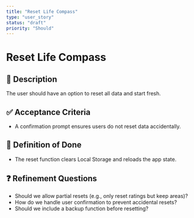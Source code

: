 ```yaml
---
title: "Reset Life Compass"
type: "user_story"
status: "draft"
priority: "Should"
---
```


# Reset Life Compass

## 📌 Description
The user should have an option to reset all data and start fresh.

## ✅ Acceptance Criteria
- A confirmation prompt ensures users do not reset data accidentally.

## 🎯 Definition of Done
- The reset function clears Local Storage and reloads the app state.

## ❓ Refinement Questions
- Should we allow partial resets (e.g., only reset ratings but keep areas)?
- How do we handle user confirmation to prevent accidental resets?
- Should we include a backup function before resetting?
